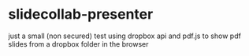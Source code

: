 slidecollab-presenter
=====================

just a small (non secured) test using dropbox api and pdf.js to show pdf slides from a dropbox folder in the browser